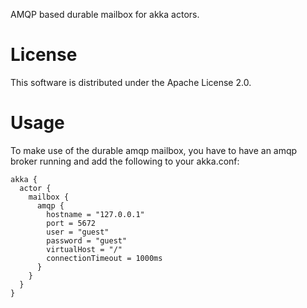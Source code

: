 AMQP based durable mailbox for akka actors.

# License

This software is distributed under the Apache License 2.0.

# Usage

To make use of the durable amqp mailbox, you have to have an amqp broker
running and add the following to your akka.conf:

    akka {
      actor {
        mailbox {
          amqp {
            hostname = "127.0.0.1"
            port = 5672
            user = "guest"
            password = "guest"
            virtualHost = "/"
            connectionTimeout = 1000ms
          }
        }
      }
    }

